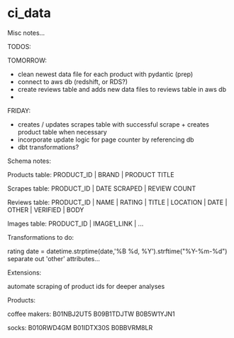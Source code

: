 # ci_data

Misc notes...

TODOS:

TOMORROW:
- clean newest data file for each product with pydantic (prep)
- connect to aws db (redshift, or RDS?)
- create reviews table and adds new data files to reviews table in aws db
- 

FRIDAY:
- creates / updates scrapes table with successful scrape + creates product table when necessary
- incorporate update logic for page counter by referencing db
- dbt transformations?



Schema notes:

Products table:
PRODUCT_ID | BRAND | PRODUCT TITLE

Scrapes table:
PRODUCT_ID | DATE SCRAPED | REVIEW COUNT

Reviews table:
PRODUCT_ID | NAME | RATING | TITLE | LOCATION | DATE | OTHER | VERIFIED | BODY

Images table:
PRODUCT_ID | IMAGE1_LINK | ...




Transformations to do:

rating
date = datetime.strptime(date,'%B %d, %Y').strftime("%Y-%m-%d")
separate out 'other' attributes...


Extensions:

automate scraping of product ids for deeper analyses


Products:

coffee makers:
B01NBJ2UT5
B09B1TDJTW
B0B5W1YJN1

socks:
B010RWD4GM
B01IDTX30S
B0BBVRM8LR